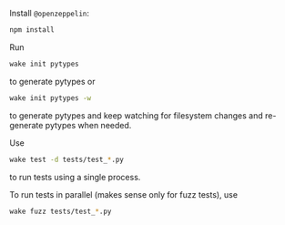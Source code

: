 Install `@openzeppelin`:
```bash
npm install
```

Run
```bash
wake init pytypes
```
to generate pytypes or
```bash
wake init pytypes -w
```
to generate pytypes and keep watching for filesystem changes and re-generate pytypes when needed.

Use
```bash
wake test -d tests/test_*.py
```
to run tests using a single process.

To run tests in parallel (makes sense only for fuzz tests), use
```bash
wake fuzz tests/test_*.py
```